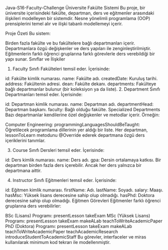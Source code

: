 Java-S16-Faculty-Challenge
Üniversite Fakülte Sistemi
Bu proje, bir üniversite içerisindeki fakülte, departman, ders ve eğitmenler arasındaki ilişkileri modelleyen bir sistemdir. Nesne yönelimli programlama (OOP) prensiplerini temel alır ve ilişki tabanlı modellemeyi içerir.

Proje Özeti
Bu sistem:

Birden fazla fakülte ve bu fakültelere bağlı departmanları içerir.
Departmanlara özgü değişkenler ve ders yapıları ile zenginleştirilmiştir.
Eğitmenlerin farklı öğrenci gruplarına farklı görevlerle ders verebildiği bir yapı sunar.
Sınıflar ve İlişkiler
1. Faculty Sınıfı
Fakülteleri temsil eder. İçerisinde:

id: Fakülte kimlik numarası.
name: Fakülte adı.
createdDate: Kuruluş tarihi.
address: Fakültenin adresi.
dean: Fakülte dekanı.
departments: Fakülteye bağlı departmanlar bulunur (bir koleksiyon ya da liste).
2. Department Sınıfı
Departmanları temsil eder. İçerisinde:

id: Departman kimlik numarası.
name: Departman adı.
departmentHead: Departman başkanı.
faculty: Bağlı olduğu fakülte.
Specialized Departments
Bazı departmanlar kendilerine özel değişkenler ve metodlar içerir. Örneğin:

Computer Engineering:
programmingLanguagesShouldBeTaught: Öğretilecek programlama dillerinin yer aldığı bir liste.
Her departman, lessonToLearn metodunu @Override ederek departmana özgü ders içeriklerini tanımlar.

3. Course Sınıfı
Dersleri temsil eder. İçerisinde:

id: Ders kimlik numarası.
name: Ders adı.
gpa: Dersin ortalamaya katkısı.
Bir departman birden fazla ders içerebilir. Ancak her ders yalnızca bir departmana aittir.

4. Instructor Sınıfı
Eğitmenleri temsil eder. İçerisinde:

id: Eğitmen kimlik numarası.
firstName: Adı.
lastName: Soyadı.
salary: Maaşı.
hasMsc: Yüksek lisans derecesine sahip olup olmadığı.
hasPhd: Doktora derecesine sahip olup olmadığı.
Eğitmen Görevleri
Eğitmenler farklı öğrenci gruplarına ders verebilirler:

BSc (Lisans) Programı:
presentLesson
takeExam
MSc (Yüksek Lisans) Programı:
presentLesson
takeExam
makeALab
teachToWriteAcademicPaper
PhD (Doktora) Programı:
presentLesson
takeExam
makeALab
teachToWriteAcademicPaper
teachAcademicResearch
introduceStudentToAcademicStaff
Bu görevler, interfaceler ve miras kullanılarak minimum kod tekrarı ile modellenmiştir.
